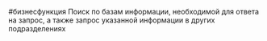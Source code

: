 #бизнесфункция 
Поиск по базам информации, необходимой для ответа на запрос, а также запрос указанной информации в других подразделениях